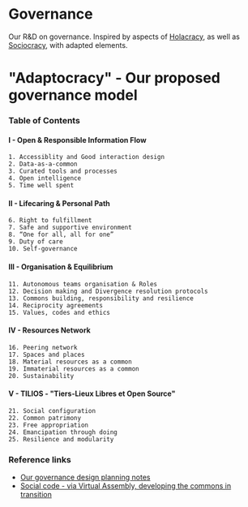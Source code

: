 # Governance
Our R&amp;D on governance. Inspired by aspects of [Holacracy](https://www.holacracy.org/how-it-works/), as well as [Sociocracy](http://www.sociocracy.info/), with adapted elements.

# "Adaptocracy" - Our proposed governance model

### Table of Contents
#### I - Open & Responsible Information Flow
    1. Accessiblity and Good interaction design
    2. Data-as-a-common
    3. Curated tools and processes
    4. Open intelligence
    5. Time well spent
#### II - Lifecaring & Personal Path
    6. Right to fulfillment
    7. Safe and supportive environment
    8. “One for all, all for one”
    9. Duty of care
    10. Self-governance
#### III - Organisation & Equilibrium
    11. Autonomous teams organisation & Roles
    12. Decision making and Divergence resolution protocols
    13. Commons building, responsibility and resilience
    14. Reciprocity agreements
    15. Values, codes and ethics
#### IV - Resources Network
    16. Peering network
    17. Spaces and places
    18. Material resources as a common
    19. Immaterial resources as a common
    20. Sustainability
#### V - TILIOS - "Tiers-Lieux Libres et Open Source"
    21. Social configuration
    22. Common patrimony
    23. Free appropriation
    24. Emancipation through doing
    25. Resilience and modularity

### Reference links
* [Our governance design planning notes](https://pad.lamyne.org/design_de_gouvernance?both)
* [Social code - via Virtual Assembly, developing the commons in transition](https://www.virtual-assembly.org/code-social/)
